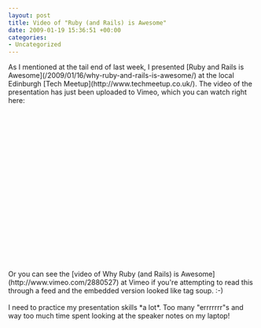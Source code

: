 ```yaml
---
layout: post
title: Video of "Ruby (and Rails) is Awesome"
date: 2009-01-19 15:36:51 +00:00
categories:
- Uncategorized
---
```

<p>As I mentioned at the tail end of last week, I presented [Ruby and Rails is Awesome](/2009/01/16/why-ruby-and-rails-is-awesome/) at the local Edinburgh [Tech Meetup](http://www.techmeetup.co.uk/).  The video of the presentation has just been uploaded to Vimeo, which you can watch right here:<br /><br /><object width="400" height="302"><param name="allowfullscreen" value="true" /><param name="allowscriptaccess" value="always" /><param name="movie" value="http://vimeo.com/moogaloop.swf?clip_id=2880527&amp;server=vimeo.com&amp;show_title=0&amp;show_byline=0&amp;show_portrait=0&amp;color=660606&amp;fullscreen=1" /><embed src="http://vimeo.com/moogaloop.swf?clip_id=2880527&amp;server=vimeo.com&amp;show_title=0&amp;show_byline=0&amp;show_portrait=0&amp;color=660606&amp;fullscreen=1" type="application/x-shockwave-flash" allowfullscreen="true" allowscriptaccess="always" width="400" height="302"></embed></object><br /><br />Or you can see the [video of Why Ruby (and Rails) is Awesome](http://www.vimeo.com/2880527) at Vimeo if you're attempting to read this through a feed and the embedded version looked like tag soup. :-)<br /><br />I need to practice my presentation skills *a lot*.  Too many "errrrrrr"s and way too much time spent looking at the speaker notes on my laptop!</p>

